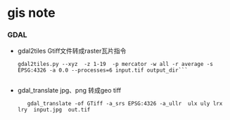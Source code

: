 # gis note

### GDAL
   - gdal2tiles Gtiff文件转成raster瓦片指令 <br />
      ```shell
      gdal2tiles.py --xyz  -z 1-19  -p mercator -w all -r average -s EPSG:4326 -a 0.0 --processes=6 input.tif output_dir```


   - gdal_translate jpg、png 转成geo tiff <br /> 
      ```shell
         gdal_translate -of GTiff -a_srs EPSG:4326 -a_ullr  ulx uly lrx lry  input.jpg  out.tif
 
      ```